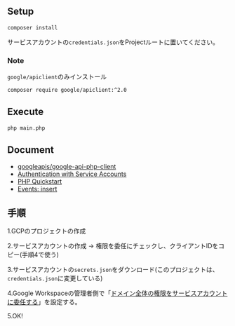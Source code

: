 ## Setup
```bash
composer install
```

サービスアカウントの`credentials.json`をProjectルートに置いてください。

### Note
`google/apiclient`のみインストール

```bash
composer require google/apiclient:^2.0
```

## Execute
```bash
php main.php 
```

## Document
- [googleapis/google-api-php-client](https://github.com/googleapis/google-api-php-client)
- [Authentication with Service Accounts](https://github.com/googleapis/google-api-php-client#authentication-with-service-accounts)
- [PHP Quickstart](https://developers.google.com/calendar/quickstart/php)
- [Events: insert](https://developers.google.com/calendar/v3/reference/events/insert)

## 手順
1.GCPのプロジェクトの作成

2.サービスアカウントの作成 → 権限を委任にチェックし、クライアントIDをコピー(手順4で使う)

3.サービスアカウントの`secrets.json`をダウンロード(このプロジェクトは、`credentials.json`に変更している)

4.Google Workspaceの管理者側で「[ドメイン全体の権限をサービスアカウントに委任する](https://developers.google.com/identity/protocols/oauth2/service-account#delegatingauthority)」を設定する。

5.OK!
